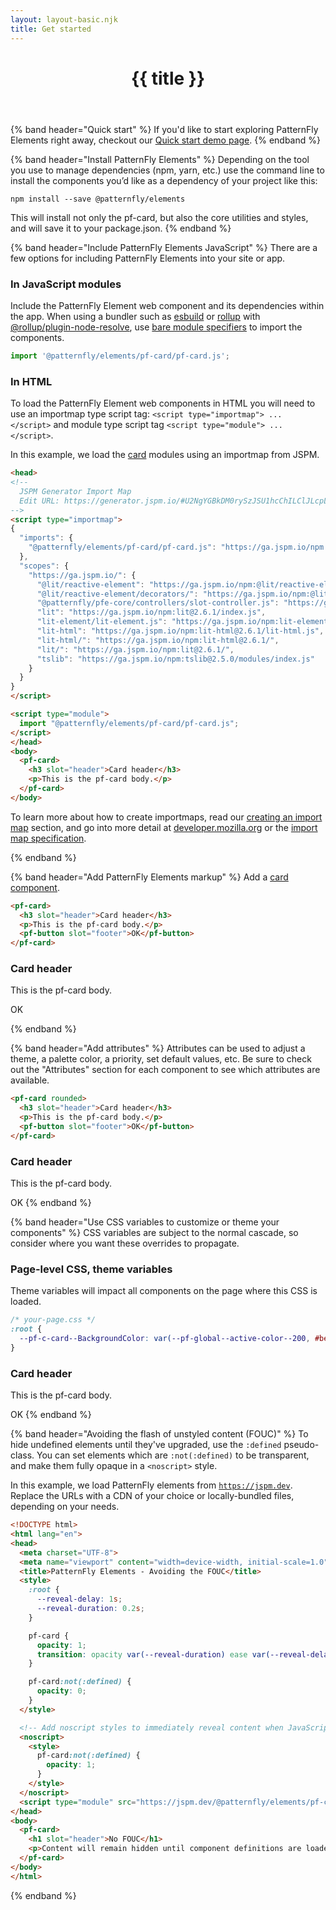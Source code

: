 ```yaml
---
layout: layout-basic.njk
title: Get started
---
```


<header class="band">
  <h1>{{ title }}</h1>
</header>

{% band header="Quick start" %}
  If you'd like to start exploring PatternFly Elements right away, checkout our 
  [Quick start demo page](/quick-start).
{% endband %}

{% band header="Install PatternFly Elements" %}
  Depending on the tool you use to manage dependencies (npm, yarn, etc.) use the 
  command line to install the components you’d like as a dependency of your 
  project like this:

  ```shell
  npm install --save @patternfly/elements
  ```

  This will install not only the pf-card, but also the core utilities and 
  styles,
  and will save it to your package.json.
{% endband %}

{% band header="Include PatternFly Elements JavaScript" %}
  There are a few options for including PatternFly Elements into your site or app.

  ### In JavaScript modules

  Include the PatternFly Element web component and its dependencies within the app.
  When using a bundler such as [esbuild](https://esbuild.github.io/) or [rollup](https://rollupjs.org)
  with [@rollup/plugin-node-resolve](https://www.npmjs.com/package/@rollup/plugin-node-resolve), use
  [bare module specifiers](https://developer.mozilla.org/en-US/docs/Web/JavaScript/Guide/Modules#importing_modules_as_bare_names) to import the components.

  ```javascript
  import '@patternfly/elements/pf-card/pf-card.js';
  ```

  ### In HTML
  To load the PatternFly Element web components in HTML you will need to use an importmap type script tag:
  `<script type="importmap"> ... </script>` and module type script tag `<script type="module"> ... </script>`. 

  In this example, we load the [card](/components/card/) modules using an importmap from JSPM.

  ```html
  <head>
  <!--
    JSPM Generator Import Map
    Edit URL: https://generator.jspm.io/#U2NgYGBkDM0rySzJSU1hcChILClJLcpLy6nUT81JzU3NKyl2MNIz0DPQL0jTTU4sSoHRelnFAN524ZI8AA
  -->
  <script type="importmap">
  {
    "imports": {
      "@patternfly/elements/pf-card/pf-card.js": "https://ga.jspm.io/npm:@patternfly/elements@2.0.0/pf-card/pf-card.js"
    },
    "scopes": {
      "https://ga.jspm.io/": {
        "@lit/reactive-element": "https://ga.jspm.io/npm:@lit/reactive-element@1.6.1/reactive-element.js",
        "@lit/reactive-element/decorators/": "https://ga.jspm.io/npm:@lit/reactive-element@1.6.1/decorators/",
        "@patternfly/pfe-core/controllers/slot-controller.js": "https://ga.jspm.io/npm:@patternfly/pfe-core@2.0.0/controllers/slot-controller.js",
        "lit": "https://ga.jspm.io/npm:lit@2.6.1/index.js",
        "lit-element/lit-element.js": "https://ga.jspm.io/npm:lit-element@3.2.2/lit-element.js",
        "lit-html": "https://ga.jspm.io/npm:lit-html@2.6.1/lit-html.js",
        "lit-html/": "https://ga.jspm.io/npm:lit-html@2.6.1/",
        "lit/": "https://ga.jspm.io/npm:lit@2.6.1/",
        "tslib": "https://ga.jspm.io/npm:tslib@2.5.0/modules/index.js"
      }
    }
  }
  </script>
  
  <script type="module">
    import "@patternfly/elements/pf-card/pf-card.js";
  </script>
  </head>
  <body>
    <pf-card>
      <h3 slot="header">Card header</h3>
      <p>This is the pf-card body.</p>
    </pf-card>
  </body>
  ```

  To learn more about how to create importmaps, read our [creating an import map](/docs/develop/import-maps/) section, and go into more detail at [developer.mozilla.org](https://developer.mozilla.org/en-US/docs/Web/HTML/Element/script/type/importmap) or the [import map specification](https://html.spec.whatwg.org/multipage/webappapis.html#import-maps). 
  
{% endband %}

{% band header="Add PatternFly Elements markup" %}
  Add a [card component](/components/card).

  ```html
  <pf-card>
    <h3 slot="header">Card header</h3>
    <p>This is the pf-card body.</p>
    <pf-button slot="footer">OK</pf-button>
  </pf-card>
  ```

  <pf-card>
    <h3 slot="header">Card header</h3>
    <p>This is the pf-card body.</p>
    <pf-button slot="footer">OK</pf-button>
  </pf-card>

{% endband %}

{% band header="Add attributes" %}
  Attributes can be used to adjust a theme, a palette color, a priority, set 
  default values, etc. Be sure to check out the "Attributes" section for each 
  component to see which attributes are available.

  ```html
  <pf-card rounded>
    <h3 slot="header">Card header</h3>
    <p>This is the pf-card body.</p>
    <pf-button slot="footer">OK</pf-button>
  </pf-card>
  ```

  <pf-card rounded>
    <h3 slot="header">Card header</h3>
    <p>This is the pf-card body.</p>
    <pf-button slot="footer">OK</pf-button>
  </pf-card>
{% endband %}

{% band header="Use CSS variables to customize or theme your components" %}
  CSS variables are subject to the normal cascade, so consider where you want 
  these overrides to propagate.

  ### Page-level CSS, theme variables
  Theme variables will impact all components on the page where this CSS is 
  loaded.

  ```css
  /* your-page.css */
  :root {
    --pf-c-card--BackgroundColor: var(--pf-global--active-color--200, #bee1f4);
  }
  ```
  <pf-card flat rounded style="--pf-c-card--BackgroundColor: var(--pf-global--active-color--200, #bee1f4);">
    <h3 slot="header">Card header</h3>
    <p>This is the pf-card body.</p>
    <pf-button slot="footer">OK</pf-button>
  </pf-card>
{% endband %}

{% band header="Avoiding the flash of unstyled content (FOUC)" %}
  To hide undefined elements until they've upgraded, use the `:defined` 
  pseudo-class. You can set elements which are `:not(:defined)` to be 
  transparent, and make them fully opaque in a `<noscript>` style.

  In this example, we load PatternFly elements from 
  [`https://jspm.dev`](https://jspm.dev).
  Replace the URLs with a CDN of your choice or locally-bundled files, depending on your needs.

  ```html
  <!DOCTYPE html>
  <html lang="en">
  <head>
    <meta charset="UTF-8">
    <meta name="viewport" content="width=device-width, initial-scale=1.0">
    <title>PatternFly Elements - Avoiding the FOUC</title>
    <style>
      :root {
        --reveal-delay: 1s;
        --reveal-duration: 0.2s;
      }

      pf-card {
        opacity: 1;
        transition: opacity var(--reveal-duration) ease var(--reveal-delay);
      }

      pf-card:not(:defined) {
        opacity: 0;
      }
    </style>

    <!-- Add noscript styles to immediately reveal content when JavaScript is disabled -->
    <noscript>
      <style>
        pf-card:not(:defined) {
          opacity: 1;
        }
      </style>
    </noscript>
    <script type="module" src="https://jspm.dev/@patternfly/elements/pf-card/pf-card.js"></script>
  </head>
  <body>
    <pf-card>
      <h1 slot="header">No FOUC</h1>
      <p>Content will remain hidden until component definitions are loaded.</p>
    </pf-card>
  </body>
  </html>
  ```
{% endband %}

[modules]: https://hospodarets.com/native-ecmascript-modules-the-first-overview
